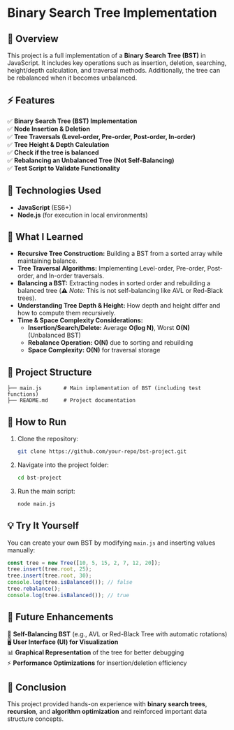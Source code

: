 # Binary Search Tree Implementation

## 📌 Overview
This project is a full implementation of a **Binary Search Tree (BST)** in JavaScript. It includes key operations such as insertion, deletion, searching, height/depth calculation, and traversal methods. Additionally, the tree can be rebalanced when it becomes unbalanced.

## ⚡ Features
✅ **Binary Search Tree (BST) Implementation**  
✅ **Node Insertion & Deletion**  
✅ **Tree Traversals (Level-order, Pre-order, Post-order, In-order)**  
✅ **Tree Height & Depth Calculation**  
✅ **Check if the tree is balanced**  
✅ **Rebalancing an Unbalanced Tree (Not Self-Balancing)**  
✅ **Test Script to Validate Functionality**  

## 🔧 Technologies Used
- **JavaScript** (ES6+)
- **Node.js** (for execution in local environments)

## 🎯 What I Learned
- **Recursive Tree Construction:** Building a BST from a sorted array while maintaining balance.
- **Tree Traversal Algorithms:** Implementing Level-order, Pre-order, Post-order, and In-order traversals.
- **Balancing a BST:** Extracting nodes in sorted order and rebuilding a balanced tree (⚠️ *Note:* This is not self-balancing like AVL or Red-Black trees).
- **Understanding Tree Depth & Height:** How depth and height differ and how to compute them recursively.
- **Time & Space Complexity Considerations:** 
  - **Insertion/Search/Delete:** Average **O(log N)**, Worst **O(N)** (Unbalanced BST)
  - **Rebalance Operation:** **O(N)** due to sorting and rebuilding
  - **Space Complexity:** **O(N)** for traversal storage

## 📂 Project Structure
```
├── main.js       # Main implementation of BST (including test functions)
├── README.md     # Project documentation
```

## 🚀 How to Run
1. Clone the repository:
   ```sh
   git clone https://github.com/your-repo/bst-project.git
   ```
2. Navigate into the project folder:
   ```sh
   cd bst-project
   ```
3. Run the main script:
   ```sh
   node main.js
   ```

## 💡 Try It Yourself
You can create your own BST by modifying `main.js` and inserting values manually:
```js
const tree = new Tree([10, 5, 15, 2, 7, 12, 20]);
tree.insert(tree.root, 25);
tree.insert(tree.root, 30);
console.log(tree.isBalanced()); // false
tree.rebalance();
console.log(tree.isBalanced()); // true
```

## 🔮 Future Enhancements
🚀 **Self-Balancing BST** (e.g., AVL or Red-Black Tree with automatic rotations)  
🖥️ **User Interface (UI) for Visualization**  
📊 **Graphical Representation** of the tree for better debugging  
⚡ **Performance Optimizations** for insertion/deletion efficiency  

## 🎯 Conclusion
This project provided hands-on experience with **binary search trees**, **recursion**, and **algorithm optimization** and reinforced important data structure concepts.

